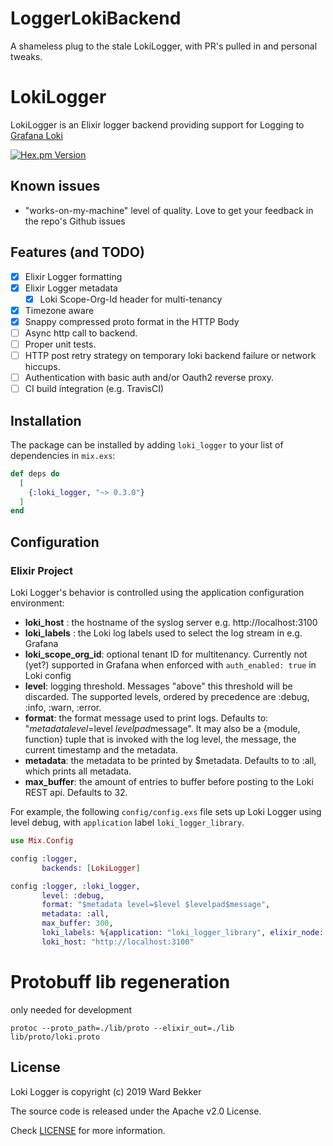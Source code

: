 # LoggerLokiBackend

A shameless plug to the stale LokiLogger, with PR's pulled in and personal tweaks.

# LokiLogger

LokiLogger is an Elixir logger backend providing support for Logging to [Grafana Loki](https://github.com/grafana/loki)

[![Hex.pm Version](http://img.shields.io/hexpm/v/loki_logger.svg?style=flat)](https://hex.pm/packages/loki_logger)

## Known issues

- "works-on-my-machine" level of quality. Love to get your feedback in the repo's Github issues

## Features (and TODO)

- [x] Elixir Logger formatting
- [x] Elixir Logger metadata
  - [x] Loki Scope-Org-Id header for multi-tenancy
- [x] Timezone aware
- [x] Snappy compressed proto format in the HTTP Body
- [ ] Async http call to backend.
- [ ] Proper unit tests.
- [ ] HTTP post retry strategy on temporary loki backend failure or network hiccups.
- [ ] Authentication with basic auth and/or Oauth2 reverse proxy.
- [ ] CI build integration (e.g. TravisCI)

## Installation

The package can be installed by adding `loki_logger` to your list of dependencies in `mix.exs`:

```elixir
def deps do
  [
    {:loki_logger, "~> 0.3.0"}
  ]
end
```

## Configuration

### Elixir Project

Loki Logger's behavior is controlled using the application configuration environment:

- **loki_host** : the hostname of the syslog server e.g. http://localhost:3100
- **loki_labels** : the Loki log labels used to select the log stream in e.g. Grafana
- **loki_scope_org_id**: optional tenant ID for multitenancy. Currently not (yet?) supported in Grafana when enforced with `auth_enabled: true` in Loki config
- **level**: logging threshold. Messages "above" this threshold will be discarded. The supported levels, ordered by precedence are :debug, :info, :warn, :error.
- **format**: the format message used to print logs. Defaults to: "$metadata level=$level $levelpad$message". It may also be a {module, function} tuple that is invoked with the log level, the message, the current timestamp and the metadata.
- **metadata**: the metadata to be printed by $metadata. Defaults to to :all, which prints all metadata.
- **max_buffer**: the amount of entries to buffer before posting to the Loki REST api. Defaults to 32.

For example, the following `config/config.exs` file sets up Loki Logger using
level debug, with `application` label `loki_logger_library`.

```elixir
use Mix.Config

config :logger,
       backends: [LokiLogger]

config :logger, :loki_logger,
       level: :debug,
       format: "$metadata level=$level $levelpad$message",
       metadata: :all,
       max_buffer: 300,
       loki_labels: %{application: "loki_logger_library", elixir_node: node()},
       loki_host: "http://localhost:3100"
```

# Protobuff lib regeneration

only needed for development

```shell script
protoc --proto_path=./lib/proto --elixir_out=./lib lib/proto/loki.proto
```

## License

Loki Logger is copyright (c) 2019 Ward Bekker

The source code is released under the Apache v2.0 License.

Check [LICENSE](LICENSE) for more information.
